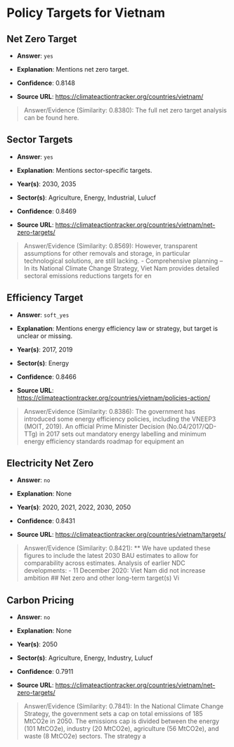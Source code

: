 # Policy Targets for Vietnam


## Net Zero Target

- **Answer**: `yes`

- **Explanation**: Mentions net zero target.

- **Confidence**: 0.8148

- **Source URL**: https://climateactiontracker.org/countries/vietnam/

> Answer/Evidence (Similarity: 0.8380): The full net zero target analysis can be found here.


## Sector Targets

- **Answer**: `yes`

- **Explanation**: Mentions sector-specific targets.

- **Year(s)**: 2030, 2035

- **Sector(s)**: Agriculture, Energy, Industrial, Lulucf

- **Confidence**: 0.8469

- **Source URL**: https://climateactiontracker.org/countries/vietnam/net-zero-targets/

> Answer/Evidence (Similarity: 0.8569): However, transparent assumptions for other removals and storage, in particular technological solutions, are still lacking. - Comprehensive planning – In its National Climate Change Strategy, Viet Nam provides detailed sectoral emissions reductions targets for en


## Efficiency Target

- **Answer**: `soft_yes`

- **Explanation**: Mentions energy efficiency law or strategy, but target is unclear or missing.

- **Year(s)**: 2017, 2019

- **Sector(s)**: Energy

- **Confidence**: 0.8466

- **Source URL**: https://climateactiontracker.org/countries/vietnam/policies-action/

> Answer/Evidence (Similarity: 0.8386): The government has introduced some energy efficiency policies, including the VNEEP3 (MOIT, 2019). An official Prime Minister Decision (No.04/2017/QD-TTg) in 2017 sets out mandatory energy labelling and minimum energy efficiency standards roadmap for equipment an


## Electricity Net Zero

- **Answer**: `no`

- **Explanation**: None

- **Year(s)**: 2020, 2021, 2022, 2030, 2050

- **Confidence**: 0.8431

- **Source URL**: https://climateactiontracker.org/countries/vietnam/targets/

> Answer/Evidence (Similarity: 0.8421): ** We have updated these figures to include the latest 2030 BAU estimates to allow for comparability across estimates. Analysis of earlier NDC developments:   - 11 December 2020: Viet Nam did not increase ambition   ## Net zero and other long-term target(s)   Vi


## Carbon Pricing

- **Answer**: `no`

- **Explanation**: None

- **Year(s)**: 2050

- **Sector(s)**: Agriculture, Energy, Industry, Lulucf

- **Confidence**: 0.7911

- **Source URL**: https://climateactiontracker.org/countries/vietnam/net-zero-targets/

> Answer/Evidence (Similarity: 0.7841): In the National Climate Change Strategy, the government sets a cap on total emissions of 185 MtCO2e in 2050. The emissions cap is divided between the energy (101 MtCO2e), industry (20 MtCO2e), agriculture (56 MtCO2e), and waste (8 MtCO2e) sectors. The strategy a
